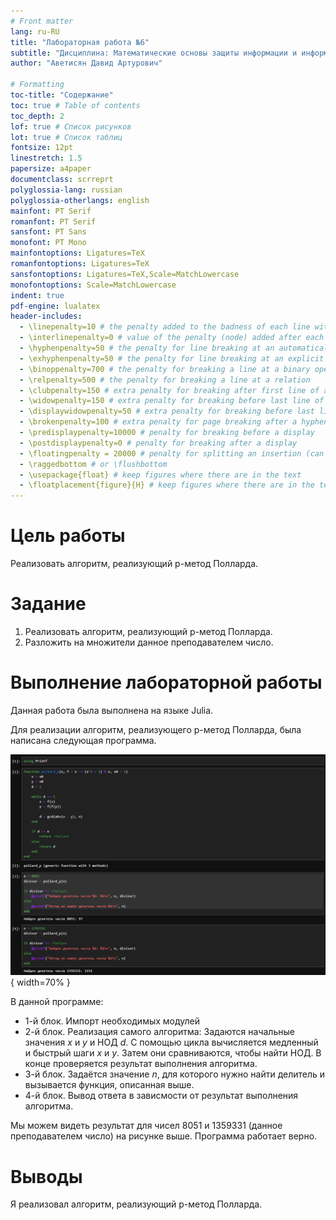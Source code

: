 ```yaml
---
# Front matter
lang: ru-RU
title: "Лабораторная работа №6"
subtitle: "Дисциплина: Математические основы защиты информации и информационной безопасности"
author: "Аветисян Давид Артурович"

# Formatting
toc-title: "Содержание"
toc: true # Table of contents
toc_depth: 2
lof: true # Список рисунков
lot: true # Список таблиц
fontsize: 12pt
linestretch: 1.5
papersize: a4paper
documentclass: scrreprt
polyglossia-lang: russian
polyglossia-otherlangs: english
mainfont: PT Serif
romanfont: PT Serif
sansfont: PT Sans
monofont: PT Mono
mainfontoptions: Ligatures=TeX
romanfontoptions: Ligatures=TeX
sansfontoptions: Ligatures=TeX,Scale=MatchLowercase
monofontoptions: Scale=MatchLowercase
indent: true
pdf-engine: lualatex
header-includes:
  - \linepenalty=10 # the penalty added to the badness of each line within a paragraph (no associated penalty node) Increasing the value makes tex try to have fewer lines in the paragraph.
  - \interlinepenalty=0 # value of the penalty (node) added after each line of a paragraph.
  - \hyphenpenalty=50 # the penalty for line breaking at an automatically inserted hyphen
  - \exhyphenpenalty=50 # the penalty for line breaking at an explicit hyphen
  - \binoppenalty=700 # the penalty for breaking a line at a binary operator
  - \relpenalty=500 # the penalty for breaking a line at a relation
  - \clubpenalty=150 # extra penalty for breaking after first line of a paragraph
  - \widowpenalty=150 # extra penalty for breaking before last line of a paragraph
  - \displaywidowpenalty=50 # extra penalty for breaking before last line before a display math
  - \brokenpenalty=100 # extra penalty for page breaking after a hyphenated line
  - \predisplaypenalty=10000 # penalty for breaking before a display
  - \postdisplaypenalty=0 # penalty for breaking after a display
  - \floatingpenalty = 20000 # penalty for splitting an insertion (can only be split footnote in standard LaTeX)
  - \raggedbottom # or \flushbottom
  - \usepackage{float} # keep figures where there are in the text
  - \floatplacement{figure}{H} # keep figures where there are in the text
---
```


# Цель работы

Реализовать алгоритм, реализующий p-метод Полларда.

# Задание

1. Реализовать алгоритм, реализующий p-метод Полларда.
2. Разложить на множители данное преподавателем число.

# Выполнение лабораторной работы

Данная работа была выполнена на языке Julia.

Для реализации алгоритм, реализующего p-метод Полларда, была написана следующая программа.

![Алгоритм, реализующий p-метод Полларда, на языке Julia](image06/image_01.png){ width=70% }

В данной программе:  
- 1-й блок. Импорт необходимых модулей  
- 2-й блок. Реализация самого алгоритма: Задаются начальные значения $x$ и $y$ и НОД $d$. С помощью цикла вычисляется медленный и быстрый шаги $x$ и $y$. Затем они сравниваются, чтобы найти НОД. В конце проверяется результат выполнения алгоритма.  
- 3-й блок. Задаётся значение $n$, для которого нужно найти делитель и вызывается функция, описанная выше.  
- 4-й блок. Вывод ответа в зависмости от результат выполнения алгоритма.

Мы можем видеть результат для чисел 8051 и 1359331 (данное преподавателем число) на рисунке выше. Программа работает верно.

# Выводы

Я реализовал алгоритм, реализующий p-метод Полларда.
